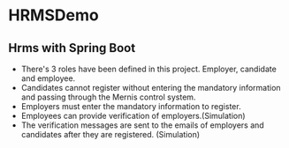# HRMSDemo
## Hrms with Spring Boot
 
- There's 3 roles have been defined in this project. Employer, candidate and employee. 
- Candidates cannot register without entering the mandatory information and passing through the Mernis control system.
- Employers must enter the mandatory information to register. 
- Employees can provide verification of employers.(Simulation)
- The verification messages are sent to the emails of employers and candidates after they are registered. (Simulation)






